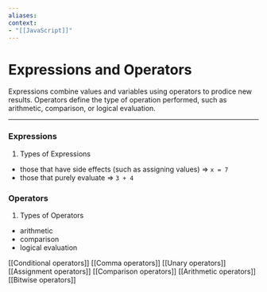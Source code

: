 ```yaml
---
aliases:
context:
- "[[JavaScript]]"
---
```


# Expressions and Operators

Expressions combine values and variables using operators to prodice new results.
Operators define the type of operation performed, such as arithmetic, comparison, or logical evaluation.

---
### Expressions
1. Types of Expressions
- those that have side effects (such as assigning values) => `x = 7`
- those that purely evaluate => `3 + 4`

### Operators
1. Types of Operators
- arithmetic
- comparison
- logical evaluation

[[Conditional operators]]
[[Comma operators]]
[[Unary operators]]
[[Assignment operators]]
[[Comparison operators]]
[[Arithmetic operators]]
[[Bitwise operators]]
